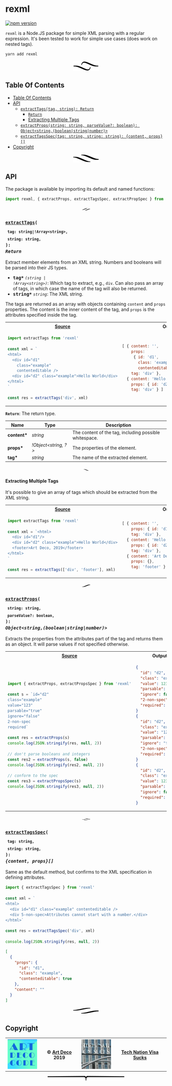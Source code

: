# rexml

[![npm version](https://badge.fury.io/js/rexml.svg)](https://npmjs.org/package/rexml)

`rexml` is a Node.JS package for simple XML parsing with a regular expression. It's been tested to work for simple use cases (does work on nested tags).

```sh
yarn add rexml
```

<p align="center"><a href="#table-of-contents">
  <img src="/.documentary/section-breaks/0.svg?sanitize=true">
</a></p>

## Table Of Contents

- [Table Of Contents](#table-of-contents)
- [API](#api)
  * [`extractTags(tag, string): Return`](#extracttagstag-stringarraystringstring-string-return)
    * [`Return`](#type-return)
    * [Extracting Multiple Tags](#extracting-multiple-tags)
  * [`extractProps(string: string, parseValue?: boolean): Object<string,(boolean|string|number)>`](#extractpropsstring-stringparsevalue-boolean-objectstringbooleanstringnumber)
  * [`extractTagsSpec(tag: string, string: string): {content, props}[]`](#extracttagsspectag-stringstring-string-content-props)
- [Copyright](#copyright)

<p align="center"><a href="#table-of-contents">
  <img src="/.documentary/section-breaks/1.svg?sanitize=true">
</a></p>

## API

The package is available by importing its default and named functions:

```js
import rexml, { extractProps, extractTagsSpec, extractPropSpec } from 'rexml'
```

<p align="center"><a href="#table-of-contents">
  <img src="/.documentary/section-breaks/2.svg?sanitize=true" width="25">
</a></p>

### <code><ins>extractTags</ins>(</code><sub><br/>&nbsp;&nbsp;`tag: string|!Array<string>,`<br/>&nbsp;&nbsp;`string: string,`<br/></sub><code>): <i>Return</i></code>
Extract member elements from an XML string. Numbers and booleans will be parsed into their JS types.

 - <kbd><strong>tag*</strong></kbd> <em><code>(string \| !Array&lt;string&gt;)</code></em>: Which tag to extract, e.g., `div`. Can also pass an array of tags, in which case the name of the tag will also be returned.
 - <kbd><strong>string*</strong></kbd> <em>`string`</em>: The XML string.

The tags are returned as an array with objects containing `content` and `props` properties. The content is the inner content of the tag, and `props` is the attributes specified inside the tag.

<table>
<tr><th><a href="example/index.js">Source</a></th><th>Output</th></tr>
<tr><td>

```js
import extractTags from 'rexml'

const xml = `
<html>
  <div id="d1"
    class="example"
    contenteditable />
  <div id="d2" class="example">Hello World</div>
</html>
`

const res = extractTags('div', xml)
```
</td>
<td>

```js
[ { content: '',
    props: 
     { id: 'd1',
       class: 'example',
       contenteditable: true },
    tag: 'div' },
  { content: 'Hello World',
    props: { id: 'd2', class: 'example' },
    tag: 'div' } ]
```
</td></tr>
</table>

__<a name="type-return">`Return`</a>__: The return type.


|     Name     |            Type             |                      Description                       |
| ------------ | --------------------------- | ------------------------------------------------------ |
| __content*__ | <em>string</em>             | The content of the tag, including possible whitespace. |
| __props*__   | <em>!Object<string, ?></em> | The properties of the element.                         |
| __tag*__     | <em>string</em>             | The name of the extracted element.                     |

<p align="center"><a href="#table-of-contents">
  <img src="/.documentary/section-breaks/3.svg?sanitize=true" width="15">
</a></p>

#### Extracting Multiple Tags

It's possible to give an array of tags which should be extracted from the _XML_ string.

<table>
<tr><th><a href="example/array.js">Source</a></th><th>Output</th></tr>
<tr><td>

```js
import extractTags from 'rexml'

const xml = `<html>
  <div id="d1"/>
  <div id="d2" class="example">Hello World</div>
  <footer>Art Deco, 2019</footer>
</html>
`

const res = extractTags(['div', 'footer'], xml)
```
</td>
<td>

```js
[ { content: '',
    props: { id: 'd1' },
    tag: 'div' },
  { content: 'Hello World',
    props: { id: 'd2', class: 'example' },
    tag: 'div' },
  { content: 'Art Deco, 2019',
    props: {},
    tag: 'footer' } ]
```
</td></tr>
</table>


<p align="center"><a href="#table-of-contents">
  <img src="/.documentary/section-breaks/4.svg?sanitize=true" width="25">
</a></p>

### <code><ins>extractProps</ins>(</code><sub><br/>&nbsp;&nbsp;`string: string,`<br/>&nbsp;&nbsp;`parseValue?: boolean,`<br/></sub><code>): <i>Object<string,(boolean|string|number)></i></code>

Extracts the properties from the attributes part of the tag and returns them as an object. It will parse values if not specified otherwise.

<table>
<tr><th><a href="example/extract-props.js">Source</a></th><th>Output</th></tr>
<tr><td>

```js
import { extractProps, extractPropsSpec } from 'rexml'

const s = `id="d2"
class="example"
value="123"
parsable="true"
ignore="false"
2-non-spec
required`

const res = extractProps(s)
console.log(JSON.stringify(res, null, 2))

// don't parse booleans and integers
const res2 = extractProps(s, false)
console.log(JSON.stringify(res2, null, 2))

// conform to the spec
const res3 = extractPropsSpec(s)
console.log(JSON.stringify(res3, null, 2))
```
</td>
<td>

```json
{
  "id": "d2",
  "class": "example",
  "value": 123,
  "parsable": true,
  "ignore": false,
  "2-non-spec": true,
  "required": true
}
{
  "id": "d2",
  "class": "example",
  "value": "123",
  "parsable": "true",
  "ignore": "false",
  "2-non-spec": true,
  "required": true
}
{
  "id": "d2",
  "class": "example",
  "value": 123,
  "parsable": true,
  "ignore": false,
  "required": true
}
```
</td></tr>
</table>

<p align="center"><a href="#table-of-contents">
  <img src="/.documentary/section-breaks/5.svg?sanitize=true" width="25">
</a></p>

### <code><ins>extractTagsSpec</ins>(</code><sub><br/>&nbsp;&nbsp;`tag: string,`<br/>&nbsp;&nbsp;`string: string,`<br/></sub><code>): <i>{content, props}[]</i></code>

Same as the default method, but confirms to the XML specification in defining attributes.

```javascript
import { extractTagsSpec } from 'rexml'

const xml = `
<html>
  <div id="d1" class="example" contenteditable />
  <div 5-non-spec>Attributes cannot start with a number.</div>
</html>`

const res = extractTagsSpec('div', xml)

console.log(JSON.stringify(res, null, 2))
```
```json
[
  {
    "props": {
      "id": "d1",
      "class": "example",
      "contenteditable": true
    },
    "content": ""
  }
]
```

<p align="center"><a href="#table-of-contents">
  <img src="/.documentary/section-breaks/6.svg?sanitize=true">
</a></p>

## Copyright

<table>
  <tr>
    <th>
      <a href="https://artd.eco">
        <img width="100" src="https://raw.githubusercontent.com/wrote/wrote/master/images/artdeco.png"
          alt="Art Deco">
      </a>
    </th>
    <th>© <a href="https://artd.eco">Art Deco</a>   2019</th>
    <th>
      <a href="https://www.technation.sucks" title="Tech Nation Visa">
        <img width="100" src="https://raw.githubusercontent.com/idiocc/cookies/master/wiki/arch4.jpg"
          alt="Tech Nation Visa">
      </a>
    </th>
    <th><a href="https://www.technation.sucks">Tech Nation Visa Sucks</a></th>
  </tr>
</table>

<p align="center"><a href="#table-of-contents">
  <img src="/.documentary/section-breaks/-1.svg?sanitize=true">
</a></p>